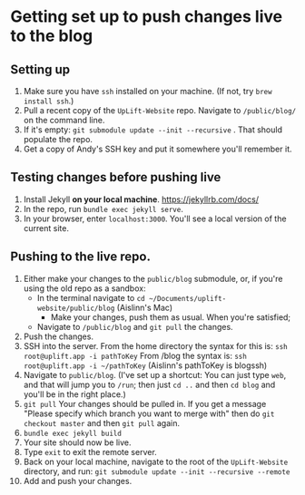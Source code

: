 # Getting set up to push changes live to the blog

## Setting up

1. Make sure you have `ssh` installed on your machine. (If not, try `brew install ssh`.)
2. Pull a recent copy of the `UpLift-Website` repo. Navigate to `/public/blog/` on the command line.
3. If it's empty: `git submodule update --init --recursive` . That should populate the repo.
4. Get a copy of Andy's SSH key and put it somewhere you'll remember it.

## Testing changes before pushing live

1. Install Jekyll **on your local machine**. https://jekyllrb.com/docs/
2. In the repo, run `bundle exec jekyll serve`.
3. In your browser, enter `localhost:3000`. You'll see a local version of the current site.

## Pushing to the live repo.

1. Either make your changes to the `public/blog` submodule, or, if you're using the old repo as a sandbox:
    * In the terminal navigate to `cd ~/Documents/uplift-website/public/blog` (Aislinn's Mac)
		* Make your changes, push them as usual. When you're satisfied;
    * Navigate to `/public/blog` and `git pull` the changes.
2. Push the changes.
3. SSH into the server. From the home directory the syntax for this is:
    `ssh root@uplift.app -i pathToKey`
		From /blog the syntax is:
		`ssh root@uplift.app -i ~/pathToKey` (Aislinn's pathToKey is blogssh)
4. Navigate to `public/blog`. (I've set up a shortcut: You can just type `web`, and that will jump you to `/run`; then just `cd ..` and then `cd blog` and you'll be in the right place.)
5. `git pull` Your changes should be pulled in. If you get a message "Please specify which branch you want to merge with" then do `git checkout master` and then `git pull` again.
6. `bundle exec jekyll build`
7. Your site should now be live.
7. Type `exit` to exit the remote server.  
8. Back on your local machine, navigate to the root of the `UpLift-Website` directory, and run: `git submodule update --init --recursive --remote`
9. Add and push your changes.
